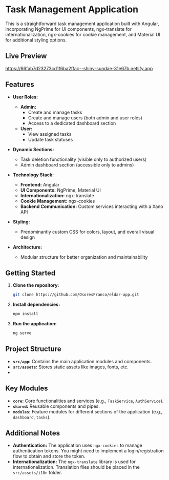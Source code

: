 # Task Management Application

This is a straightforward task management application built with Angular, incorporating NgPrime for UI components, ngx-translate for internationalization, ngx-cookies for cookie management, and Material UI for additional styling options.

## Live Preview
https://66fab7d23273cd1f6ba2ffac--shiny-sundae-31e67b.netlify.app

## Features

* **User Roles:** 
    * **Admin:**
        * Create and manage tasks
        * Create and manage users (both admin and user roles)
        * Access to a dedicated dashboard section
    * **User:**
        * View assigned tasks
        * Update task statuses

* **Dynamic Sections:** 
    * Task deletion functionality (visible only to authorized users)
    * Admin dashboard section (accessible only to admins)

* **Technology Stack:** 
    * **Frontend:** Angular
    * **UI Components:** NgPrime, Material UI
    * **Internationalization:** ngx-translate
    * **Cookie Management:** ngx-cookies
    * **Backend Communication:** Custom services interacting with a Xano API

* **Styling:** 
    * Predominantly custom CSS for colors, layout, and overall visual design

* **Architecture:** 
    * Modular structure for better organization and maintainability

## Getting Started

1. **Clone the repository:**

   ```bash
   git clone https://github.com/OsoresFranco/eldar-app.git
   
2. **Install dependencies:**

   ```bash
   npm install
3. **Run the application:**

   ```bash
   ng serve
   

## Project Structure

-   **`src/app`:** Contains the main application modules and components.
-   **`src/assets`:** Stores static assets like images, fonts, etc.
- 
## Key Modules

-   **`core`:** Core functionalities and services (e.g., `TaskService`, `AuthService`).
-   **`shared`:** Reusable components and pipes.
-   **`modules`:** Feature modules for different sections of the application (e.g., `dashboard`, `tasks`).
   
## Additional Notes

-   **Authentication:** The application uses `ngx-cookies` to manage authentication tokens. You might need to implement a login/registration flow to obtain and store the token.
-   **Internationalization:** The `ngx-translate` library is used for internationalization. Translation files should be placed in the `src/assets/i18n` folder.

